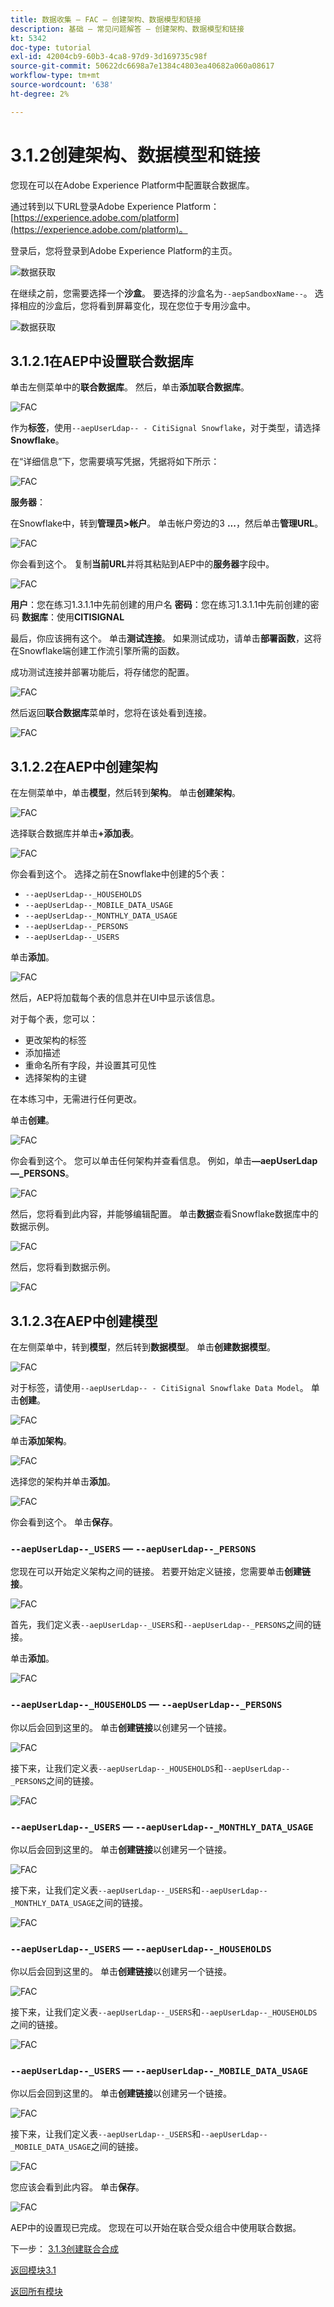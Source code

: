 ```yaml
---
title: 数据收集 — FAC — 创建架构、数据模型和链接
description: 基础 — 常见问题解答 — 创建架构、数据模型和链接
kt: 5342
doc-type: tutorial
exl-id: 42004cb9-60b3-4ca8-97d9-3d169735c98f
source-git-commit: 50622dc6698a7e1384c4803ea40682a060a08617
workflow-type: tm+mt
source-wordcount: '638'
ht-degree: 2%

---
```


# 3.1.2创建架构、数据模型和链接

您现在可以在Adobe Experience Platform中配置联合数据库。

通过转到以下URL登录Adobe Experience Platform： [https://experience.adobe.com/platform](https://experience.adobe.com/platform)。

登录后，您将登录到Adobe Experience Platform的主页。

![数据获取](./images/home.png)

在继续之前，您需要选择一个&#x200B;**沙盒**。 要选择的沙盒名为``--aepSandboxName--``。 选择相应的沙盒后，您将看到屏幕变化，现在您位于专用沙盒中。

![数据获取](./images/sb1.png)

## 3.1.2.1在AEP中设置联合数据库

单击左侧菜单中的&#x200B;**联合数据库**。 然后，单击&#x200B;**添加联合数据库**。

![FAC](./images/fdb1.png)

作为&#x200B;**标签**，使用`--aepUserLdap-- - CitiSignal Snowflake`，对于类型，请选择&#x200B;**Snowflake**。

在“详细信息”下，您需要填写凭据，凭据将如下所示：

![FAC](./images/fdb2.png)

**服务器**：

在Snowflake中，转到&#x200B;**管理员>帐户**。 单击帐户旁边的3 **...**，然后单击&#x200B;**管理URL**。

![FAC](./images/fdburl1.png)

你会看到这个。 复制&#x200B;**当前URL**&#x200B;并将其粘贴到AEP中的&#x200B;**服务器**&#x200B;字段中。

![FAC](./images/fdburl2.png)

**用户**：您在练习1.3.1.1中先前创建的用户名
**密码**：您在练习1.3.1.1中先前创建的密码
**数据库**：使用&#x200B;**CITISIGNAL**

最后，你应该拥有这个。 单击&#x200B;**测试连接**。 如果测试成功，请单击&#x200B;**部署函数**，这将在Snowflake端创建工作流引擎所需的函数。

成功测试连接并部署功能后，将存储您的配置。

![FAC](./images/fdb3.png)

然后返回&#x200B;**联合数据库**&#x200B;菜单时，您将在该处看到连接。

![FAC](./images/fdb4.png)

## 3.1.2.2在AEP中创建架构

在左侧菜单中，单击&#x200B;**模型**，然后转到&#x200B;**架构**。 单击&#x200B;**创建架构**。

![FAC](./images/fdb5.png)

选择联合数据库并单击&#x200B;**+添加表**。

![FAC](./images/fdb6.png)

你会看到这个。 选择之前在Snowflake中创建的5个表：

- `--aepUserLdap--_HOUSEHOLDS`
- `--aepUserLdap--_MOBILE_DATA_USAGE`
- `--aepUserLdap--_MONTHLY_DATA_USAGE`
- `--aepUserLdap--_PERSONS`
- `--aepUserLdap--_USERS`

单击&#x200B;**添加**。

![FAC](./images/fdb7.png)

然后，AEP将加载每个表的信息并在UI中显示该信息。

对于每个表，您可以：

- 更改架构的标签
- 添加描述
- 重命名所有字段，并设置其可见性
- 选择架构的主键

在本练习中，无需进行任何更改。

单击&#x200B;**创建**。

![FAC](./images/fdb8.png)

你会看到这个。 您可以单击任何架构并查看信息。 例如，单击&#x200B;**—aepUserLdap—_PERSONS**。

![FAC](./images/fdb9.png)

然后，您将看到此内容，并能够编辑配置。 单击&#x200B;**数据**&#x200B;查看Snowflake数据库中的数据示例。

![FAC](./images/fdb10.png)

然后，您将看到数据示例。

![FAC](./images/fdb11.png)

## 3.1.2.3在AEP中创建模型

在左侧菜单中，转到&#x200B;**模型**，然后转到&#x200B;**数据模型**。 单击&#x200B;**创建数据模型**。

![FAC](./images/fdb12.png)

对于标签，请使用`--aepUserLdap-- - CitiSignal Snowflake Data Model`。 单击&#x200B;**创建**。

![FAC](./images/fdb13.png)

单击&#x200B;**添加架构**。

![FAC](./images/fdb14.png)

选择您的架构并单击&#x200B;**添加**。

![FAC](./images/fdb15.png)

你会看到这个。 单击&#x200B;**保存**。

### `--aepUserLdap--_USERS` — `--aepUserLdap--_PERSONS`

您现在可以开始定义架构之间的链接。 若要开始定义链接，您需要单击&#x200B;**创建链接**。

![FAC](./images/fdb16.png)

首先，我们定义表`--aepUserLdap--_USERS`和`--aepUserLdap--_PERSONS`之间的链接。

单击&#x200B;**添加**。

![FAC](./images/fdb18.png)


### `--aepUserLdap--_HOUSEHOLDS` — `--aepUserLdap--_PERSONS`

你以后会回到这里的。 单击&#x200B;**创建链接**&#x200B;以创建另一个链接。

![FAC](./images/fdb17.png)

接下来，让我们定义表`--aepUserLdap--_HOUSEHOLDS`和`--aepUserLdap--_PERSONS`之间的链接。

![FAC](./images/fdb19.png)

### `--aepUserLdap--_USERS` — `--aepUserLdap--_MONTHLY_DATA_USAGE`

你以后会回到这里的。 单击&#x200B;**创建链接**&#x200B;以创建另一个链接。

![FAC](./images/fdb20.png)

接下来，让我们定义表`--aepUserLdap--_USERS`和`--aepUserLdap--_MONTHLY_DATA_USAGE`之间的链接。

![FAC](./images/fdb21.png)


### `--aepUserLdap--_USERS` — `--aepUserLdap--_HOUSEHOLDS`

你以后会回到这里的。 单击&#x200B;**创建链接**&#x200B;以创建另一个链接。

![FAC](./images/fdb22.png)

接下来，让我们定义表`--aepUserLdap--_USERS`和`--aepUserLdap--_HOUSEHOLDS`之间的链接。

![FAC](./images/fdb23.png)

### `--aepUserLdap--_USERS` — `--aepUserLdap--_MOBILE_DATA_USAGE`

你以后会回到这里的。 单击&#x200B;**创建链接**&#x200B;以创建另一个链接。

![FAC](./images/fdb24.png)

接下来，让我们定义表`--aepUserLdap--_USERS`和`--aepUserLdap--_MOBILE_DATA_USAGE`之间的链接。

![FAC](./images/fdb25.png)

您应该会看到此内容。 单击&#x200B;**保存**。

![FAC](./images/fdb26.png)

AEP中的设置现已完成。 您现在可以开始在联合受众组合中使用联合数据。

下一步： [3.1.3创建联合合成](./ex3.md)

[返回模块3.1](./fac.md)

[返回所有模块](../../../overview.md)
